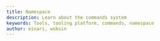 ```yaml
---
title: Namespace
description: Learn about the commands system
keywords: Tools, tooling platform, commands, namespace
author: einari, woksin
---
```


